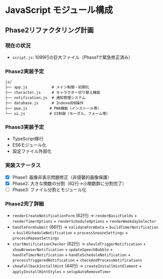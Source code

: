 # JavaScript モジュール構成

## Phase2リファクタリング計画

### 現在の状況
- `script.js`: 1099行の巨大ファイル（Phase1で緊急修正済み）

### Phase2実装予定
```
js/
├── app.js           # メイン制御・初期化
├── character.js     # キャラクター切り替え機能
├── notification.js  # 通知管理システム
├── database.js      # IndexedDB操作
├── pwa.js          # PWA機能（インストール等）
└── ui.js           # UI制御（モーダル、フォーム等）
```

### Phase3実装予定
- TypeScript移行
- ES6モジュール化
- 設定ファイル外部化

### 実装ステータス
- [x] Phase1: 画像非表示問題修正（非侵襲的画像保護）
- [x] Phase2: 大きな関数の分割（62行→小関数群に分割完了）
- [ ] Phase3: ファイル分割とモジュール化

### Phase2完了詳細
- `renderCreateNotificationForm` (62行) → `renderBasicFields` + `renderTimerOptions` + `renderScheduleOptions` + `renderWeekdaySelector`
- `handleFormSubmit` (66行) → `validateFormData` + `buildTimerNotification` + `buildScheduleNotification` + `processSnoozeSettings` + `processRepeatSettings`
- `startNotificationChecker` (62行) → `shouldTriggerNotification` + `showBrowserNotification` + `updateSpeechBubble` + `handleTimerNotification` + `handleScheduleNotification` + `processTriggeredNotification` + `checkAndProcessNotifications`
- `showFallbackInstallHint` (44行) → `createInstallHintElement` + `applyInstallHintStyles` + `setupAutoRemoveTimer`
